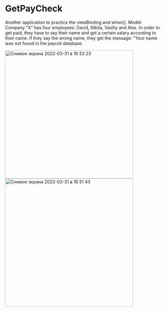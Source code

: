 # GetPayCheck
Another application to practice the viewBinding and when(). Model: Company "X" has four employees: David, Nikita, Vasiliy and Alex. In order to get paid, they have to say their name and get a certain salary according to their name. If they say the wrong name, they get the message: "Your name was not found in the payroll database.

<img width="415" alt="Снимок экрана 2022-03-31 в 16 53 23" src="https://user-images.githubusercontent.com/87656402/161071822-7effa09e-2cfc-4946-929b-6885bd43fea7.png"> <img width="415" alt="Снимок экрана 2022-03-31 в 16 51 43" src="https://user-images.githubusercontent.com/87656402/161071570-20d8ab87-9dc8-486f-b041-e882e19d1d28.png">



